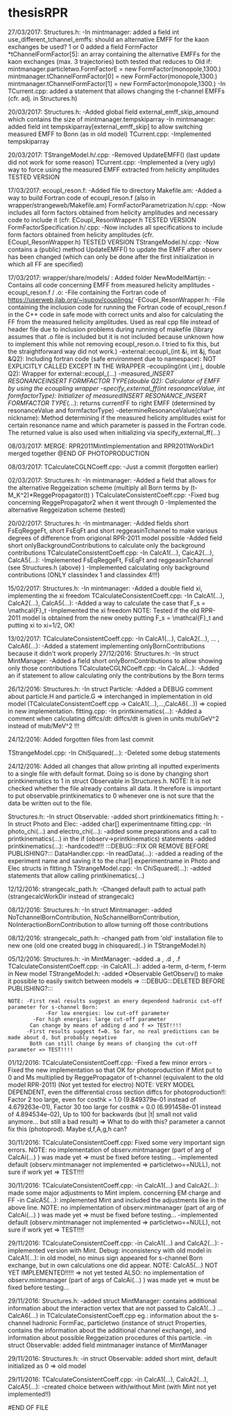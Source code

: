 # thesisRPR

27/03/2017:
   Structures.h:
	-In mintmanager:
	 	added a field int use_different_tchannel_emffs: should an alternative EMFF for the kaon exchanges be used? 1 or 0
  	 	added a field FormFactor *tChannelFormFactor[5]: an array containing the alternative EMFFs
	 		for the kaon exchanges (max. 3 trajectories) 
	 	both tested that reduces to Old if:
	 	 	mintmanager.particletwo.FormFactorE = new FormFactor(monopole,1300.)
	 	 	mintmanager.tChannelFormFactor[0] = new FormFactor(monopole,1300.)
	 	 	mintmanager.tChannelFormFactor[1] = new FormFactor(monopole,1300.)
	-In TCurrent.cpp:
	 	added a statement that allows changing the t-channel EMFFs (cfr. adj. in Structures.h)

20/03/2017:
   Structures.h:
	-Added global field external_emff_skip_amound which contains the size of mintmanager.tempskiparray
	-In mintmanager:
	 	added field int tempskiparray[external_emff_skip] to allow switching measured EMFF
	 		to Bonn (as in old model)
   TCurrent.cpp:
	-Implemented tempskiparray

20/03/2017:
   TStrangeModel.h/.cpp:
	-Removed UpdateEMFF() (last update did not work for some reason)
   TCurrent.cpp:
	-Implemented a (very ugly) way to force using the measured EMFF extracted from helicity amplitudes
	TESTED VERSION

17/03/2017:
   ecoupl_reson.f:
	-Added file to directory
   Makefile.am:
	-Added a way to build Fortran code of ecoupl_reson.f (also in wrapper/strangeweb/Makefile.am)
   FormFactorParametrization.h/.cpp:
	-Now includes all form factors obtained from helicity amplitudes and necessary code to include it (cfr. 
	 	ECoupl_ResonWrapper.h
	TESTED VERSION
   FormFactorSpecification.h/.cpp:
	-Now includes all specifications to include form factors obtained from helicity amplitudes (cfr. 
	 	ECoupl_ResonWrapper.h)
   	TESTED VERSION
   TStrangeModel.h/.cpp:
	-Now contains a (public) method UpdateEMFF() to update the EMFF after observ has been changed (which
	 	can only be done after the first initialization in which all FF are specified)

17/03/2017:
   wrapper/share/models/ :
	Added folder NewModelMartijn:
	 	-Contains all code concerning EMFF from measured helicity amplitudes
	-ecoupl_reson.f / .o:
	 	-File containing the Fortran code of https://userweb.jlab.org/~isupov/couplings/
	-ECoupl_ResonWrapper.h:
	 	-File containing the inclusion code for running the Fortran code of ecoupl_reson.f in the
	 	 	C++ code in safe mode with correct units and also for calculating the FF from the 
		 	measured helicity amplitudes. Used as real cpp file instead of header file due to
		 	inclusion problems during running of makefile (library assumes that .o file is included
		 	but it is not included because unknown how to implement this while not removing
		 	ecoupl_reson.o. I tried to fix this, but the straightforward way did not work.)
	 	-external::ecoupl_(int &i, int &j, float &Q2):
		 	Including fortran code (safe environment due to namespace): NOT EXPLICITLY CALLED
		 	EXCEPT IN THE WRAPPER 
	 	-ecoupling(int i,int j, double Q2):
		 	Wrapper for external::ecoupl_(...)
	 	-measured_*INSERT RESONANCE*_*INSERT FORMFACTOR TYPE*(double Q2):
		 	Calculator of EMFF by using the ecoupling wrapper
	 	-specify_external_ff(int resonanceValue, int formfactorType):
		 	Initializer of measured_*INSERT RESONANCE*_*INSERT FORMFACTOR TYPE*(...): returns
		 	currentFF to right EMFF (determined by resonanceValue and formfactorType)
	 	-determineResonanceValue(char* nickname):
		 	Method determining if the measured helicity amplitudes exist for certain resonance name
		 	and which parameter is passed in the Fortran code. The returned value is also used
		 	when initializing via specify_external_ff(...)

08/03/2017:
   MERGE: RPR2011MintImplementation and RPR2011WorkDir1 merged together
	@END OF PHOTOPRODUCTION

08/03/2017:
   TCalculateCGLNCoeff.cpp:
	-Just a commit (forgotten earlier)

02/03/2017:
   Structures.h:
	-In mintmanager:
	 	-Added a field that allows for the alternative Reggeization scheme (multiply all Born terms
	 		by (t-M_K^2)*ReggePropagator(t) )
   TCalculateConsistentCoeff.cpp:
	 	-Fixed bug concerning ReggePropagator2 when it went through 0
	 	-Implemented the alternative Reggeization scheme (tested)

20/02/2017:
   Structures.h:
	-In mintmanager:
	 	-Added fields short FsEqReggeFt, short FsEqFt and short reggeasinTchannel to make various
	 		degrees of difference from origional RPR-2011 model possible
	 	-Added field short onlyBackgroundContributions to calculate only the background contributions
   TCalculateConsistentCoeff.cpp:
	-In CalcA1(...), CalcA2(...), CalcA5(...):
	 	-Implemented FsEqReggeFt, FsEqFt and reggeasinTchannel (see Structures.h (above) )
	 	-Implemented calculating only background contributions (ONLY classindex 1 and classindex 4!!!)

15/02/2017:
   Structures.h:
	-In mintmanager:
	 	-Added a double field xi, implementing the xi freedom
   TCalculateConsistentCoeff.cpp:
	-In CalcA1(...), CalcA2(...), CalcA5(...):
	 	-Added a way to calculate the case that F_s = \mathcal{F}_t
	 	-Implemented the xi freedom
	NOTE:	Tested if the old RPR-2011 model is obtained from the new oneby putting F_s = \mathcal{F}_t and
	 	putting xi to xi=1/2, OK!

13/02/2017:
   TCalculateConsistentCoeff.cpp:
	-In CalcA1(...), CalcA2(...), ... , CalcA6(...):
	 	-Added a statement implementing onlyBornContributions because it didn't work properly
27/12/2016:
   Structures.h:
	-In struct MintManager:
	 	-Added a field short onlyBornContributions to allow showing only those contributions
   TCalculateCGLNCoeff.cpp:
	-In CalcA(...):
	 	-Added an if statement to allow calculating only the contributions by the Born terms

26/12/2016:
   Structures.h:
	-In struct Particle:
	 	-Added a DEBUG comment about particle.H and particle.G => interchanged in implementation in old
	 		model (TCalculateConsistentCoeff.cpp -> CalcA1(...),...,CalcA6(...)) => copied in new
		 	implementation.
   fitting.cpp:
	-In printkinematics(...):
	 	-Added a comment when calculating diffcs/dt: diffcs/dt is given in units mub/GeV^2 instead of
		 	mub/MeV^2 !!!

24/12/2016:
   Added forgotten files from last commit

   TStrangeModel.cpp:
	-In ChiSquared(...):
	 	-Deleted some debug statements

24/12/2016:
   Added all changes that allow printing all inputted experiments to a single file with default format. Doing so
   is done by changing short printkinematics to 1 in struct Observable in Structures.h. NOTE: It is not checked
   whether the file already contains all data. It therefore is important to put observable.printkinematics to 0 
   whenever one is not sure that the data be written out to the file.

   Structures.h:
	-In struct Observable:
	 	-added short printkinematics
   fitting.h:
	-In struct Photo and Elec:
	 	-added char[] experimentname
   fitting.cpp:
	-In photo_chi(...) and electro_chi(...):
	 	-added some preparations and a call to printkinematics(...) in the if (observ->printkinematics)
	 	 statements
	-added printkinematics(...):
	 	-hardcoded!!! :::DEBUG:::FIX OR REMOVE BEFORE PUBLISHING?:::
   DataHandler.cpp:
	-In readData(...):
	 	-added a reading of the experiment name and saving it to the char[] experimentname in Photo and
	 	 Elec structs in fitting.h
   TStrangeModel.cpp:
	-In ChiSquared(...):
	 	-added statements that allow calling printkinematics(...)

12/12/2016:
   strangecalc_path.h:
	-Changed default path to actual path (strangecalcWorkDir instead of strangecalc)

08/12/2016:
   Structures.h:
	-In struct Mintmanager:
	 	-added NoTchannelBornContribution, NoSchannelBornContribution, NoInteractionBornContribution
		 	to allow turning off those contributions

08/12/2016:
   strangecalc_path.h:
	 	-changed path from 'old' installation file to new one (old one created bugg in chisquared(..) 
	 	 	in TStrangeModel.h)

05/12/2016:
   Structures.h:
	-in MintManager:
	 	-added .a , .d , .f
   TCalculateConsistentCoeff.cpp:
	-in CalcA1(...): added a-term, d-term, f-term in New model
   TStrangeModel.h:
	 	-added *Observable GetObserv() to make it possible to easily switch between models
		 	=> :::DEBUG:::DELETED BEFORE PUBLISHING?:::

   	NOTE: -First real results suggest an enery dependend hadronic cut-off parameter for s-channel Born:
	      		-For low energies: low cut-off parameter
		 	-For high energies: large cut-off parameter
	       Can change by means of adding d and f => TEST!!!!
	      -First results suggest f=0. So far, no real predictions can be made about d, but probably negative
	       Both can still change by means of changing the cut-off parameter => TEST!!!!

01/12/2016:
   TCalculateConsistentCoeff.cpp:
	-Fixed a few minor errors
	-Fixed the new implementation so that OK for photoproduction if Mint put to 0 and Ms multiplied by 
	 	ReggePropagator of t-channel (equivalent to the old model RPR-2011) (Not yet tested for electro)
	NOTE: VERY MODEL DEPENDENT, even the differential cross section diffcs for photoproduction!!:
	 	Factor 2 too large, even for costhk = 1.0 (9.849379e-01 instead of 4.679263e-01),
	 	Factor 30 too large 	 for costhk = 0.0 (6.991458e-01 instead of 4.894534e-02),
	 	Up to 100 for backwards (but |t| small not valid anymore... but still a bad result)
	 	=> What to do with this? parameter a cannot fix this (photoprod). Maybe d,f,A,g,h can?

30/11/2016:
   TCalculateConsistentCoeff.cpp: Fixed some very important sign errors.
	NOTE: no implementation of observ.mintmanager (part of arg of CalcAi(...) ) was made yet
	 	=> must be fixed before testing...
	-implemented default (observ.mintmanager not implemented => particletwo==NULL), not sure if work yet
	 	=> TEST!!!!

30/11/2016:
   TCalculateConsistentCoeff.cpp:
	-in CalcA1(...) and CalcA2(...): made some major adjustments to Mint implem. concerning EM charge and FF
	-in CalcA5(...): implemented Mint and included the adjustments like in the above line.
	NOTE: no implementation of observ.mintmanager (part of arg of CalcAi(...) ) was made yet
	 	=> must be fixed before testing...
	-implemented default (observ.mintmanager not implemented => particletwo==NULL), not sure if work yet
	 	=> TEST!!!!

29/11/2016:
   TCalculateConsistentCoeff.cpp:
       -in CalcA1(...) and CalcA2(...): -implemented version with Mint. Debug: inconsistency with old
		 			model in CalcA1(...): in old model, no minus sign appeared for
	 				s-channel Born exchange, but in own calculations one did appear.
	NOTE: CalcA5(...) NOT YET IMPLEMENTED!!!!! => not yet tested
	ALSO: no implementation of observ.mintmanager (part of args of CalcAi(...) ) was made yet
	 	=> must be fixed before testing...

29/11/2016:
   Structures.h:
       -added struct MintManager: contains additional information about the interaction vertex that are not
	passed to CalcA1(...) ... CalcA6(...) in TCalculateConsistentCoeff.cpp
	eg.: information about the s-channel hadronic FormFac, particletwo (instance of struct Properties,
	contains the information about the additional channel exchange), and information about possible
	Reggeization procedures of this particle.
       -in struct Observable: added field mintmanager instance of MintManager

29/11/2016: 
   Structures.h:
       -in struct Observable: added short mint, default initialized as 0 => old model

29/11/2016:
   TCalculateConsistentCoeff.cpp:
       -in CalcA1(...), CalcA2(...), CalcA5(...): -created choice between with/without Mint (with Mint not yet
	                                           implemented!!)

#END OF FILE
